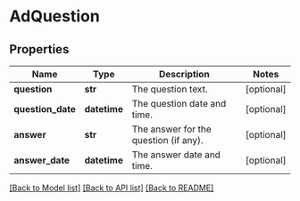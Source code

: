 # AdQuestion

## Properties
Name | Type | Description | Notes
------------ | ------------- | ------------- | -------------
**question** | **str** | The question text. | [optional] 
**question_date** | **datetime** | The question date and time. | [optional] 
**answer** | **str** | The answer for the question (if any). | [optional] 
**answer_date** | **datetime** | The answer date and time. | [optional] 

[[Back to Model list]](../README.md#documentation-for-models) [[Back to API list]](../README.md#documentation-for-api-endpoints) [[Back to README]](../README.md)



